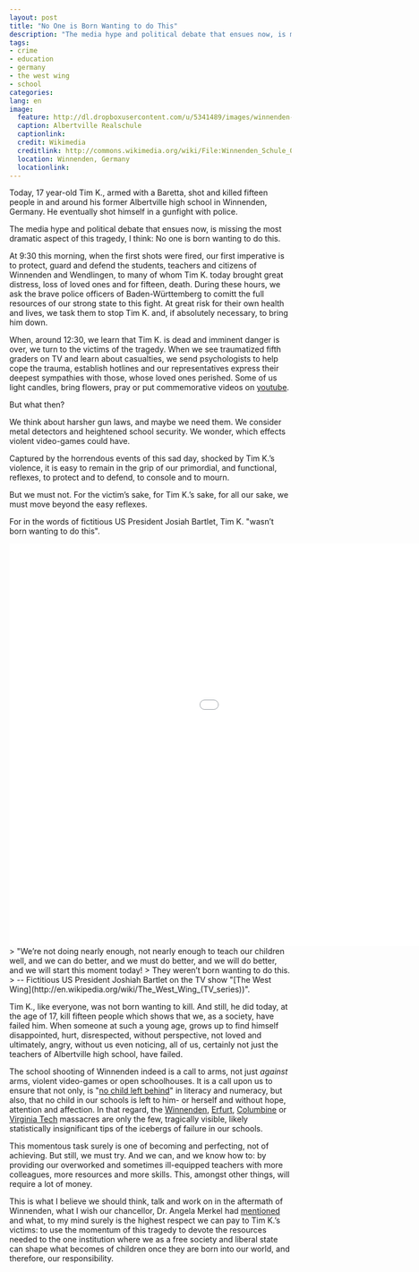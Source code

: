 ```yaml
---
layout: post
title: "No One is Born Wanting to do This"
description: "The media hype and political debate that ensues now, is missing the most dramatic aspect of this tragedy, I think, No one is born wanting to do this."
tags: 
- crime
- education
- germany
- the west wing
- school
categories:
lang: en
image:
  feature: http://dl.dropboxusercontent.com/u/5341489/images/winnenden-school_crop.jpg
  caption: Albertville Realschule
  captionlink: 
  credit: Wikimedia
  creditlink: http://commons.wikimedia.org/wiki/File:Winnenden_Schule_05_(RaBoe).jpg
  location: Winnenden, Germany
  locationlink:
---
```


Today, 17 year-old Tim K., armed with a Baretta, shot and killed fifteen people in and around his former Albertville high school in Winnenden, Germany. He eventually shot himself in a gunfight with police.

The media hype and political debate that ensues now, is missing the most dramatic aspect of this tragedy, I think: 
No one is born wanting to do this.

At 9:30 this morning, when the first shots were fired, our first imperative is to protect, guard and defend the students, teachers and citizens of Winnenden and Wendlingen, to many of whom Tim K. today brought great distress, loss of loved ones and for fifteen, death. 
During these hours, we ask the brave police officers of Baden-Württemberg to comitt the full resources of our strong state to this fight. 
At great risk for their own health and lives, we task them to stop Tim K. and, if absolutely necessary, to bring him down.

When, around 12:30, we learn that Tim K. is dead and imminent danger is over, we turn to the victims of the tragedy. 
When we see traumatized fifth graders on TV and learn about casualties, we send psychologists to help cope the trauma, establish hotlines and our representatives express their deepest sympathies with those, whose loved ones perished. 
Some of us light candles, bring flowers, pray or put commemorative videos on [youtube](http://www.youtube.com/watch?v=wPJstQqiJP4).

But what then?

We think about harsher gun laws, and maybe we need them. We consider metal detectors and heightened school security. 
We wonder, which effects violent video-games could have.

Captured by the horrendous events of this sad day, shocked by Tim K.’s violence, it is easy to remain in the grip of our primordial, and functional, reflexes, to protect and to defend, to console and to mourn. 

But we must not. 
For the victim’s sake, for Tim K.’s sake, for all our sake, we must move beyond the easy reflexes.

For in the words of fictitious US President Josiah Bartlet, Tim K. "wasn’t born wanting to do this".

<iframe width="1280" height="720" src="//www.youtube.com/embed/eSTTc_-JTpo" frameborder="0" allowfullscreen></iframe>
> "We’re not doing nearly enough, not nearly enough to teach our children well, and we can do better, and we must do better, and we will do better, and we will start this moment today! 
> They weren’t born wanting to do this.    
> -- Fictitious US President Joshiah Bartlet on the TV show "[The West Wing](http://en.wikipedia.org/wiki/The_West_Wing_(TV_series))".

Tim K., like everyone, was not born wanting to kill. 
And still, he did today, at the age of 17, kill fifteen people which shows that we, as a society, have failed him. 
When someone at such a young age, grows up to find himself disappointed, hurt, disrespected, without perspective, not loved and ultimately, angry, without us even noticing, all of us, certainly not just the teachers of Albertville high school, have failed. 

The school shooting of Winnenden indeed is a call to arms, not just *against* arms, violent video-games or open schoolhouses. 
It is a call upon us to ensure that not only, is "[no child left behind](http://en.wikipedia.org/wiki/No_Child_Left_Behind_Act)" in literacy and numeracy, but also, that no child in our schools is left to him- or herself and without hope, attention and affection. 
In that regard, the [Winnenden](http://en.wikipedia.org/wiki/Winnenden_school_shooting), [Erfurt](http://en.wikipedia.org/wiki/Erfurt_massacre), [Columbine](http://en.wikipedia.org/wiki/Columbine_High_School_massacre) or [Virginia Tech](http://en.wikipedia.org/wiki/Virginia_Tech_massacre) massacres are only the few, tragically visible, likely statistically insignificant tips of the icebergs of failure in our schools.

This momentous task surely is one of becoming and perfecting, not of achieving. 
But still, we must try. 
And we can, and we know how to: 
by providing our overworked and sometimes ill-equipped teachers with more colleagues, more resources and more skills. 
This, amongst other things, will require a lot of money.

This is what I believe we should think, talk and work on in the aftermath of Winnenden, what I wish our chancellor, Dr. Angela Merkel had [mentioned](http://www.bundeskanzlerin.de/Content/DE/Mitschrift/Pressekonferenzen/2009/03/2009-03-11-amoklauf.html) and what, to my mind surely is the highest respect we can pay to Tim K.’s victims: 
to use the momentum of this tragedy to devote the resources needed to the one institution where we as a free society and liberal state can shape what becomes of children once they are born into our world, and therefore, our responsibility.